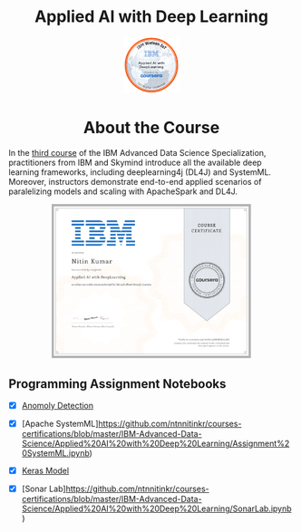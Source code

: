 <h1 align="center">Applied AI with Deep Learning</h1>


<p align="center">
<img src="https://github.com/ntnnitinkr/courses-certifications/blob/master/IBM-Advanced-Data-Science/Applied%20AI%20with%20Deep%20Learning/Applied%2BAI%2Bwith%2BDeep%2BLearning.png" width="20%" height="20%">
</p>

<h1 align="center">About the Course</h1>

In the [third course](https://www.coursera.org/learn/ai) of the IBM Advanced Data Science Specialization, practitioners from IBM and Skymind introduce all the available deep learning frameworks, including deeplearning4j (DL4J) and SystemML. Moreover, instructors demonstrate end-to-end applied scenarios of paralelizing  models and scaling with ApacheSpark and DL4J.

<p align="center">
<img src="https://github.com/ntnnitinkr/courses-certifications/blob/master/IBM-Advanced-Data-Science/Applied%20AI%20with%20Deep%20Learning/Applied%2BAI%2Bwith%2BDeep%2BLearning.jpg" width="70%" height="60%">
</p>

## Programming Assignment Notebooks

- [x] [Anomoly Detection](https://github.com/ntnnitinkr/courses-certifications/blob/master/IBM-Advanced-Data-Science/Applied%20AI%20with%20Deep%20Learning/Assignment%20Anomaly%20Detection.ipynb)
- [x] [Apache SystemML]https://github.com/ntnnitinkr/courses-certifications/blob/master/IBM-Advanced-Data-Science/Applied%20AI%20with%20Deep%20Learning/Assignment%20SystemML.ipynb)
- [x] [Keras Model](https://github.com/ntnnitinkr/courses-certifications/blob/master/IBM-Advanced-Data-Science/Applied%20AI%20with%20Deep%20Learning/Assignment%20Keras.ipynb)
- [x] [Sonar Lab]https://github.com/ntnnitinkr/courses-certifications/blob/master/IBM-Advanced-Data-Science/Applied%20AI%20with%20Deep%20Learning/SonarLab.ipynb)

